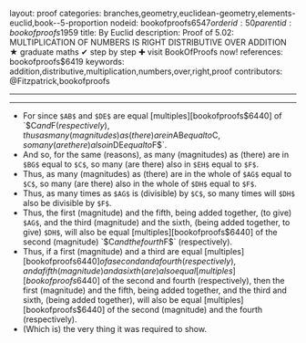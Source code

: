 layout: proof
categories: branches,geometry,euclidean-geometry,elements-euclid,book--5-proportion
nodeid: bookofproofs$6547
orderid: 50
parentid: bookofproofs$1959
title: By Euclid
description:  Proof of 5.02: MULTIPLICATION OF NUMBERS IS RIGHT DISTRIBUTIVE OVER ADDITION &#9733; graduate maths &#10004; step by step &#10010; visit BookOfProofs now!
references: bookofproofs$6419
keywords: addition,distributive,multiplication,numbers,over,right,proof
contributors: @Fitzpatrick,bookofproofs

---


---



* For since `$AB$` and `$DE$` are equal [multiples][bookofproofs$6440] of `$C$` and `$F$` (respectively), thus as many (magnitudes) as (there) are in `$AB$` equal to `$C$`, so many (are there) also in `$DE$` equal to `$F$`.
* And so, for the same (reasons), as many (magnitudes) as (there) are in `$BG$` equal to `$C$`, so many (are there) also in `$EH$` equal to `$F$`.
* Thus, as many (magnitudes) as (there) are in the whole of `$AG$` equal to `$C$`, so many (are there) also in the whole of `$DH$` equal to `$F$`.
* Thus, as many times as `$AG$` is (divisible) by `$C$`, so many times will `$DH$` also be divisible by `$F$`.
* Thus, the first (magnitude) and the fifth, being added together, (to give) `$AG$`, and the third (magnitude) and the sixth, (being added together, to give) `$DH$`, will also be equal [multiples][bookofproofs$6440] of the second (magnitude) `$C$` and the fourth `$F$` (respectively).
* Thus, if a first (magnitude) and a third are equal [multiples][bookofproofs$6440] of a second and a fourth (respectively), and a fifth (magnitude) and a sixth (are) also equal [multiples][bookofproofs$6440] of the second and fourth (respectively), then the first (magnitude) and the fifth, being added together, and the third and sixth, (being added together), will also be equal [multiples][bookofproofs$6440] of the second (magnitude) and the fourth (respectively).
* (Which is) the very thing it was required to show.
